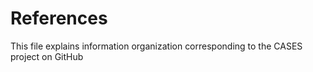 # References

This file explains information organization corresponding to the CASES project on  GitHub 
